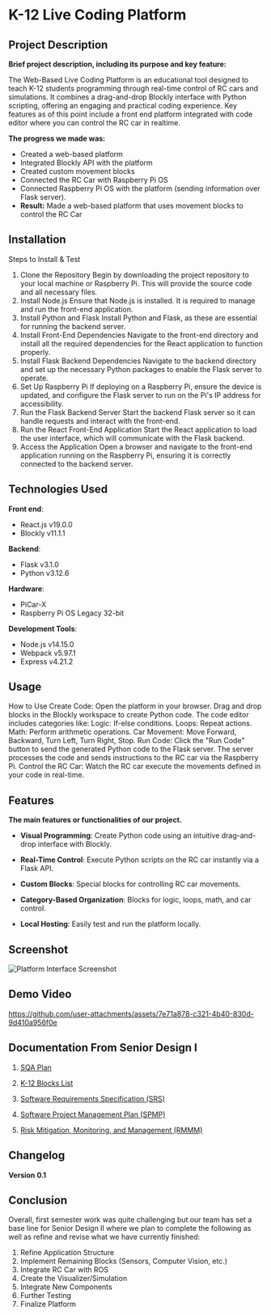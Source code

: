# K-12 Live Coding Platform

## Project Description

**Brief project description, including its purpose and key feature:**

The Web-Based Live Coding Platform is an educational tool designed to teach K-12 students programming through real-time control of RC cars and simulations. It combines a drag-and-drop Blockly interface with Python scripting, offering an engaging and practical coding experience. Key features as of this point  include a front end platform integrated with code editor where you can control the RC car in realtime. 

**The progress we made was:**

- Created a web-based platform 
- Integrated Blockly API with the platform
- Created custom movement blocks 
- Connected the RC Car with Raspberry Pi OS
- Connected Raspberry Pi OS with the platform (sending information over Flask server).
- **Result:** Made a web-based platform that uses movement blocks to control the RC Car


## Installation
Steps to Install & Test
1. Clone the Repository
Begin by downloading the project repository to your local machine or Raspberry Pi. This will provide the source code and all necessary files.
2. Install Node.js
Ensure that Node.js is installed. It is required to manage and run the front-end application.
3. Install Python and Flask
Install Python and Flask, as these are essential for running the backend server.
4. Install Front-End Dependencies
Navigate to the front-end directory and install all the required dependencies for the React application to function properly.
5. Install Flask Backend Dependencies
Navigate to the backend directory and set up the necessary Python packages to enable the Flask server to operate.
6. Set Up Raspberry Pi
If deploying on a Raspberry Pi, ensure the device is updated, and configure the Flask server to run on the Pi's IP address for accessibility.
7. Run the Flask Backend Server
Start the backend Flask server so it can handle requests and interact with the front-end.
8. Run the React Front-End Application
Start the React application to load the user interface, which will communicate with the Flask backend.
9. Access the Application
Open a browser and navigate to the front-end application running on the Raspberry Pi, ensuring it is correctly connected to the backend server.

## Technologies Used
**Front end**:
- React.js v19.0.0
- ⁠Blockly v11.1.1

**Backend**:
- Flask v3.1.0
- ⁠Python v3.12.6

**Hardware**:
- PiCar-X
- ⁠Raspberry Pi OS Legacy 32-bit

**Development Tools**:
- Node.js v14.15.0
- ⁠Webpack v5.97.1
- ⁠Express v4.21.2

## Usage

How to Use
Create Code:
Open the platform in your browser.
Drag and drop blocks in the Blockly workspace to create Python code.
The code editor includes categories like:
Logic: If-else conditions.
Loops: Repeat actions.
Math: Perform arithmetic operations.
Car Movement: Move Forward, Backward, Turn Left, Turn Right, Stop.
Run Code:
Click the "Run Code" button to send the generated Python code to the Flask server.
The server processes the code and sends instructions to the RC car via the Raspberry Pi.
Control the RC Car:
Watch the RC car execute the movements defined in your code in real-time.

## Features

**The main features or functionalities of our project.**

- **Visual Programming**: Create Python code using an intuitive drag-and-drop interface with Blockly.

- **Real-Time Control**: Execute Python scripts on the RC car instantly via a Flask API.

- **Custom Blocks**: Special blocks for controlling RC car movements.

- **Category-Based Organization**: Blocks for logic, loops, math, and car control.

- **Local Hosting**: Easily test and run the platform locally.


## Screenshot

![Platform Interface Screenshot](https://github.com/user-attachments/assets/eef22c7a-f143-4725-888a-1d7c60647107)

## Demo Video


https://github.com/user-attachments/assets/7e71a878-c321-4b40-830d-9d410a956f0e



## Documentation From Senior Design I

1. [SQA Plan](https://docs.google.com/document/d/10VSIBge3jp_1O6qlHli2nbiXznSrQyXXmpuoUh4KCGk/edit?usp=drive_link)

2. [K-12 Blocks List](https://docs.google.com/document/d/1lTXckXr_k3-9LYat7_OhP_rdyHS0geJ8/edit?usp=drive_link&ouid=117648668558653070027&rtpof=true&sd=true)

3. [Software Requirements Specification (SRS)](https://docs.google.com/document/d/13Q2qdWbrFOqqD4gFirgDqZQFQpCpz5o35lUNYgRbqWs/edit?usp=drive_link)

4. [Software Project Management Plan (SPMP)](https://docs.google.com/document/d/1uEOE-I0l9TacWmw7WhTMALpDqo2SxQW0epydKJARtX8/edit?usp=drive_link)

5. [Risk Mitigation, Monitoring, and Management (RMMM)](https://docs.google.com/document/d/17NF7K1Gata7I9L2Bv2pfiuCZM_FSyD7eNnVhHtbrzHo/edit?usp=drive_link)


## Changelog

**Version 0.1**

## Conclusion
Overall, first semester work was quite challenging but our team has set a base line for Senior Design II where we plan to complete the following as well as refine and revise what we have currently finished: 

1. Refine Application Structure
2. Implement Remaining Blocks (Sensors, Computer Vision, etc.)
3. Integrate RC Car with ROS
4. Create the Visualizer/Simulation
5. Integrate New Components
6. Further Testing
7. Finalize Platform
